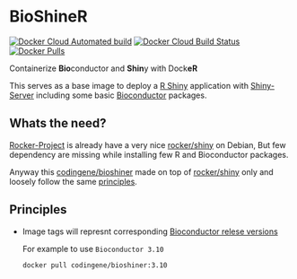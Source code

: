 # BioShineR

[![Docker Cloud Automated build](https://img.shields.io/docker/cloud/automated/codingene/bioshiner)](https://hub.docker.com/r/codingene/bioshiner/)
[![Docker Cloud Build Status](https://img.shields.io/docker/cloud/build/codingene/bioshiner)](https://cloud.docker.com/u/codingene/repository/docker/codingene/bioshiner/builds)
[![Docker Pulls](https://img.shields.io/docker/pulls/codingene/bioshiner)]((https://hub.docker.com/r/codingene/bioshiner/))

Containerize **Bio**conductor and **Shin**y with Dock**eR**

This serves as a base image to deploy a [R Shiny] application with [Shiny-Server] including some basic [Bioconductor] packages.

## Whats the need?
[Rocker-Project] is already have a very nice [rocker/shiny] on Debian, But few dependency are missing while installing few R and Bioconductor packages. 

Anyway this [codingene/bioshiner] made on top of [rocker/shiny] only and loosely follow the same [principles].

## Principles
* Image tags will represnt corresponding [Bioconductor relese versions]

	For example to use `Bioconductor 3.10`
	```
	docker pull codingene/bioshiner:3.10
	```

[R Shiny]: https://shiny.rstudio.com/
[Shiny-Server]: https://rstudio.com/products/shiny/shiny-server/
[Bioconductor]: https://www.bioconductor.org/
[Rocker-Project]: https://www.rocker-project.org/
[rocker/shiny]: https://hub.docker.com/r/rocker/shiny/
[codingene/bioshiner]: https://hub.docker.com/r/codingene/bioshiner/
[Bioconductor relese versions]: https://bioconductor.org/about/release-announcements/#release-versions

[Principles]: #principles
